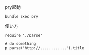 pry起動
```
bundle exec pry
```

使い方
```
require './parse'

# do something
p parse('http://............').title
```
